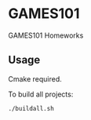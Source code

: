 # GAMES101
GAMES101 Homeworks

## Usage

Cmake required.

To build all projects:

```shell
./buildall.sh
```

